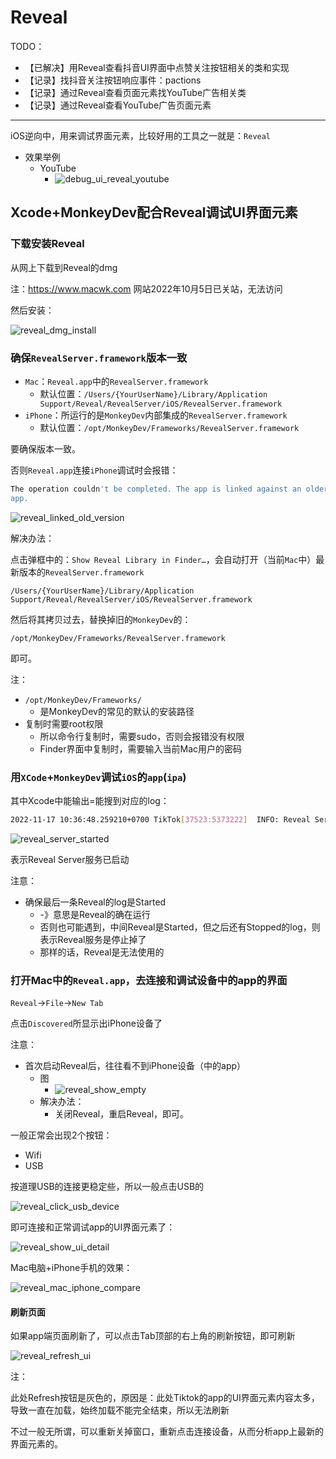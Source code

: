 # Reveal

TODO：

* 【已解决】用Reveal查看抖音UI界面中点赞关注按钮相关的类和实现
* 【记录】找抖音关注按钮响应事件：pactions
* 【记录】通过Reveal查看页面元素找YouTube广告相关类
* 【记录】通过Reveal查看YouTube广告页面元素

---

iOS逆向中，用来调试界面元素，比较好用的工具之一就是：`Reveal`

* 效果举例
  * YouTube
    * ![debug_ui_reveal_youtube](../assets/img/debug_ui_reveal_youtube.jpg)

## Xcode+MonkeyDev配合Reveal调试UI界面元素

### 下载安装Reveal

从网上下载到Reveal的dmg

注：https://www.macwk.com 网站2022年10月5日已关站，无法访问

然后安装：

![reveal_dmg_install](../assets/img/reveal_dmg_install.png)

### 确保`RevealServer.framework`版本一致

* `Mac`：`Reveal.app`中的`RevealServer.framework`
  * 默认位置：`/Users/{YourUserName}/Library/Application Support/Reveal/RevealServer/iOS/RevealServer.framework`
* `iPhone`：所运行的是`MonkeyDev`内部集成的`RevealServer.framework`
  * 默认位置：`/opt/MonkeyDev/Frameworks/RevealServer.framework`

要确保版本一致。

否则`Reveal.app`连接`iPhone`调试时会报错：

```bash
The operation couldn't be completed. The app is linked against an older version of the Reveal library. You may need to update the Reveal library in your
app.
```

![reveal_linked_old_version](../assets/img/reveal_linked_old_version.jpg)

解决办法：

点击弹框中的：`Show Reveal Library in Finder…`，会自动打开（当前`Mac`中）最新版本的`RevealServer.framework`

`/Users/{YourUserName}/Library/Application Support/Reveal/RevealServer/iOS/RevealServer.framework`

然后将其拷贝过去，替换掉旧的`MonkeyDev`的：

`/opt/MonkeyDev/Frameworks/RevealServer.framework`

即可。

注：

* `/opt/MonkeyDev/Frameworks/`
  * 是MonkeyDev的常见的默认的安装路径
* 复制时需要root权限
  * 所以命令行复制时，需要sudo，否则会报错没有权限
  * Finder界面中复制时，需要输入当前Mac用户的密码

### 用`XCode`+`MonkeyDev`调试`iOS`的`app`(`ipa`)

其中Xcode中能输出=能搜到对应的log：

```bash
2022-11-17 10:36:48.259210+0700 TikTok[37523:5373222]  INFO: Reveal Server started (Protocol Version 50).
```

![reveal_server_started](../assets/img/reveal_server_started.jpg)

表示Reveal Server服务已启动

注意：

* 确保最后一条Reveal的log是Started
  * -》意思是Reveal的确在运行
  * 否则也可能遇到，中间Reveal是Started，但之后还有Stopped的log，则表示Reveal服务是停止掉了
  * 那样的话，Reveal是无法使用的

### 打开Mac中的`Reveal.app`，去连接和调试设备中的app的界面

`Reveal`->`File`->`New Tab`

点击`Discovered`所显示出iPhone设备了

注意：

* 首次启动Reveal后，往往看不到iPhone设备（中的app）
  * 图
    * ![reveal_show_empty](../assets/img/reveal_show_empty.jpg)
  * 解决办法：
    * 关闭Reveal，重启Reveal，即可。

一般正常会出现2个按钮：

* Wifi
* USB

按道理USB的连接更稳定些，所以一般点击USB的

![reveal_click_usb_device](../assets/img/reveal_click_usb_device.jpg)

即可连接和正常调试app的UI界面元素了：

![reveal_show_ui_detail](../assets/img/reveal_show_ui_detail.jpg)

Mac电脑+iPhone手机的效果：

![reveal_mac_iphone_compare](../assets/img/reveal_mac_iphone_compare.jpg)

#### 刷新页面

如果app端页面刷新了，可以点击Tab顶部的右上角的刷新按钮，即可刷新

![reveal_refresh_ui](../assets/img/reveal_refresh_ui.jpg)

注：

此处Refresh按钮是灰色的，原因是：此处Tiktok的app的UI界面元素内容太多，导致一直在加载，始终加载不能完全结束，所以无法刷新

不过一般无所谓，可以重新关掉窗口，重新点击连接设备，从而分析app上最新的界面元素的。
